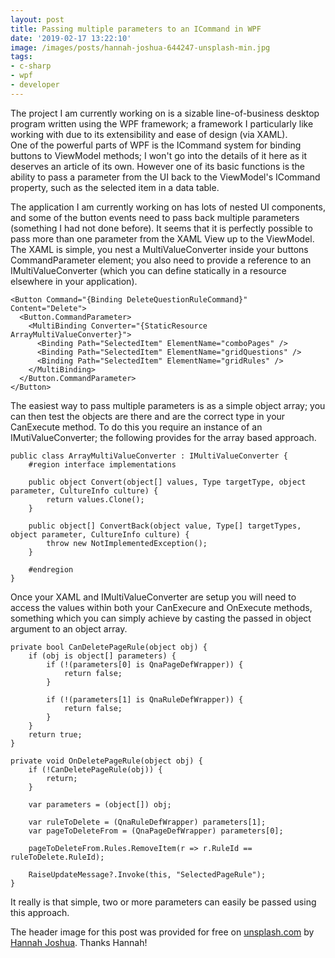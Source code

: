 ```yaml
---
layout: post
title: Passing multiple parameters to an ICommand in WPF
date: '2019-02-17 13:22:10'
image: /images/posts/hannah-joshua-644247-unsplash-min.jpg
tags:
- c-sharp
- wpf
- developer
---
```


The project I am currently working on is a sizable line-of-business desktop program written using the WPF framework; a framework I particularly like working with due to its extensibility and ease of design (via XAML).  
One of the powerful parts of WPF is the ICommand system for binding buttons to ViewModel methods; I won't go into the details of it here as it deserves an article of its own. However one of its basic functions is the ability to pass a parameter from the UI back to the ViewModel's ICommand property, such as the selected item in a data table.

The application I am currently working on has lots of nested UI components, and some of the button events need to pass back multiple parameters (something I had not done before). It seems that it is perfectly possible to pass more than one parameter from the XAML View up to the ViewModel.  
The XAML is simple, you nest a MultiValueConverter inside your buttons CommandParameter element; you also need to provide a reference to an IMultiValueConverter (which you can define statically in a resource elsewhere in your application).
<!--more-->
<!--kg-card-begin: markdown-->

    <Button Command="{Binding DeleteQuestionRuleCommand}" Content="Delete">
      <Button.CommandParameter>
        <MultiBinding Converter="{StaticResource ArrayMultiValueConverter}">
    	  <Binding Path="SelectedItem" ElementName="comboPages" />
    	  <Binding Path="SelectedItem" ElementName="gridQuestions" />
    	  <Binding Path="SelectedItem" ElementName="gridRules" />
    	</MultiBinding>
      </Button.CommandParameter>
    </Button>

<!--kg-card-end: markdown-->

The easiest way to pass multiple parameters is as a simple object array; you can then test the objects are there and are the correct type in your CanExecute method. To do this you require an instance of an IMutiValueConverter; the following provides for the array based approach.

<!--kg-card-begin: markdown-->

    public class ArrayMultiValueConverter : IMultiValueConverter {
    	#region interface implementations
    
    	public object Convert(object[] values, Type targetType, object parameter, CultureInfo culture) {
    		return values.Clone();
    	}
    
    	public object[] ConvertBack(object value, Type[] targetTypes, object parameter, CultureInfo culture) {
    		throw new NotImplementedException();
    	}
    
    	#endregion
    }

<!--kg-card-end: markdown-->

Once your XAML and IMultiValueConverter are setup you will need to access the values within both your CanExecure and OnExecute methods, something which you can simply achieve by casting the passed in object argument to an object array.

<!--kg-card-begin: markdown-->

    private bool CanDeletePageRule(object obj) {
    	if (obj is object[] parameters) {
    		if (!(parameters[0] is QnaPageDefWrapper)) {
    			return false;
    		}
    
    		if (!(parameters[1] is QnaRuleDefWrapper)) {
    			return false;
    		}
    	}
    	return true;
    }
    
    private void OnDeletePageRule(object obj) {
    	if (!CanDeletePageRule(obj)) {
    		return;
    	}
    
    	var parameters = (object[]) obj;
    
    	var ruleToDelete = (QnaRuleDefWrapper) parameters[1];
    	var pageToDeleteFrom = (QnaPageDefWrapper) parameters[0];
    
    	pageToDeleteFrom.Rules.RemoveItem(r => r.RuleId == ruleToDelete.RuleId);
    
    	RaiseUpdateMessage?.Invoke(this, "SelectedPageRule");
    }

<!--kg-card-end: markdown-->

It really is that simple, two or more parameters can easily be passed using this approach.

The header image for this post was provided for free on [unsplash.com](https://unsplash.com) by [Hannah Joshua](https://unsplash.com/@hannahjoshua). Thanks Hannah!


